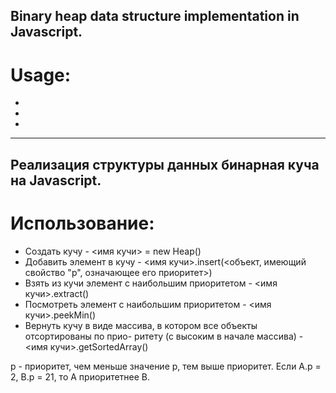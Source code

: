 ## Binary heap data structure implementation in Javascript.

# Usage:
- 
- 
- 

----------------------------------------------------

## Реализация структуры данных бинарная куча на Javascript.

# Использование:
- Создать кучу                   -    <имя кучи> = new Heap()
- Добавить элемент в кучу        -    <имя кучи>.insert(<объект, имеющий свойство "p", означающее его приоритет>)
- Взять из кучи элемент 
 с наибольшим приоритетом        -    <имя кучи>.extract()
- Посмотреть элемент 
 с наибольшим приоритетом        -    <имя кучи>.peekMin()      
- Вернуть кучу в виде массива,
 в котором все объекты
 отсортированы по прио-
 ритету (с высоким в 
 начале массива)                 -    <имя кучи>.getSortedArray()

p - приоритет, чем меньше значение p, тем выше приоритет. Если A.p = 2, B.p = 21, то A приоритетнее B.